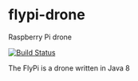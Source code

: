 # flypi-drone
Raspberry Pi drone

[![Build Status](https://travis-ci.org/petetanton/flypi-drone.svg?branch=master)](https://travis-ci.org/petetanton/flypi-drone)

The FlyPi is a drone written in Java 8